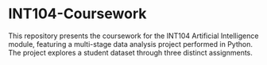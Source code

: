 # INT104-Coursework
This repository presents the coursework for the INT104 Artificial Intelligence module, featuring a multi-stage data analysis project performed in Python. The project explores a student dataset through three distinct assignments.
